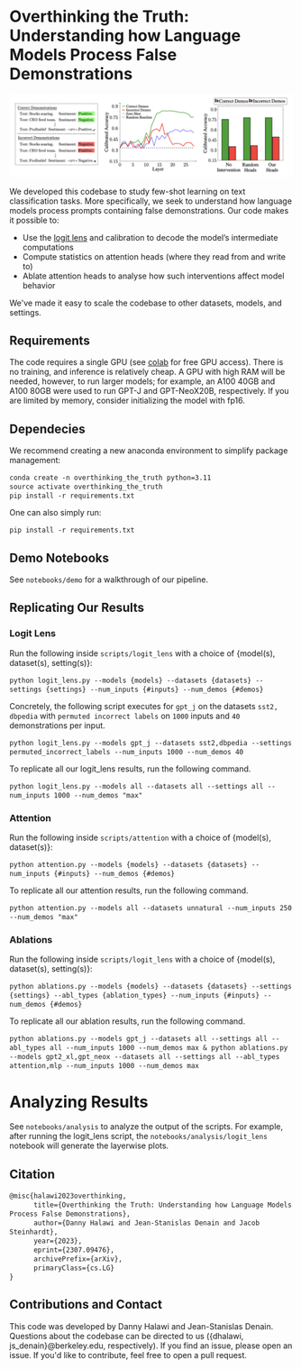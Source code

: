# Overthinking the Truth: Understanding how Language Models Process False Demonstrations

![main_fig](results/figures/svg/fig_main.png)

We developed this codebase to study few-shot learning on text classification tasks. More specifically, we seek to understand how language models process prompts containing false demonstrations. Our code makes it possible to:
- Use the [logit lens](https://www.lesswrong.com/posts/AcKRB8wDpdaN6v6ru/interpreting-gpt-the-logit-lens) and calibration to decode the model’s intermediate computations
- Compute statistics on attention heads (where they read from and write to)
- Ablate attention heads to analyse how such interventions affect model behavior

We've made it easy to scale the codebase to other datasets, models, and settings.

## Requirements
The code requires a single GPU (see [colab](https://research.google.com/colaboratory/faq.html) for free GPU access). There is no training, and inference is relatively cheap. A GPU with high RAM will be needed, however, to run larger models; for example, an A100 40GB and A100 80GB were used to run GPT-J and GPT-NeoX20B, respectively. If you are limited by memory, consider initializing the model with fp16.

## Dependecies
We recommend creating a new anaconda environment to simplify package management:
```
conda create -n overthinking_the_truth python=3.11
source activate overthinking_the_truth
pip install -r requirements.txt
```

One can also simply run:
```
pip install -r requirements.txt
```

## Demo Notebooks
See `notebooks/demo` for a walkthrough of our pipeline.

## Replicating Our Results
### Logit Lens
Run the following inside `scripts/logit_lens` with a choice of {model(s), dataset(s), setting(s)}:
 ```
python logit_lens.py --models {models} --datasets {datasets} --settings {settings} --num_inputs {#inputs} --num_demos {#demos}
```
Concretely, the following script executes for `gpt_j` on the datasets `sst2, dbpedia` with `permuted incorrect labels` on `1000` inputs and `40` demonstrations per input.
 ```
python logit_lens.py --models gpt_j --datasets sst2,dbpedia --settings permuted_incorrect_labels --num_inputs 1000 --num_demos 40
```
To replicate all our logit_lens results, run the following command.
```
python logit_lens.py --models all --datasets all --settings all --num_inputs 1000 --num_demos "max"
```

### Attention
Run the following inside `scripts/attention` with a choice of {model(s), dataset(s)}:
 ```
python attention.py --models {models} --datasets {datasets} --num_inputs {#inputs} --num_demos {#demos}
```
To replicate all our attention results, run the following command.
```
python attention.py --models all --datasets unnatural --num_inputs 250 --num_demos "max"
```

### Ablations
Run the following inside `scripts/logit_lens` with a choice of {model(s), dataset(s), setting(s)}:
 ```
python ablations.py --models {models} --datasets {datasets} --settings {settings} --abl_types {ablation_types} --num_inputs {#inputs} --num_demos {#demos}
```
To replicate all our ablation results, run the following command.
```
python ablations.py --models gpt_j --datasets all --settings all --abl_types all --num_inputs 1000 --num_demos max & python ablations.py --models gpt2_xl,gpt_neox --datasets all --settings all --abl_types attention,mlp --num_inputs 1000 --num_demos max
```

# Analyzing Results
See `notebooks/analysis` to analyze the output of the scripts. For example, after running the logit_lens script, the `notebooks/analysis/logit_lens` notebook will generate the layerwise plots.

## Citation
```
@misc{halawi2023overthinking,
      title={Overthinking the Truth: Understanding how Language Models Process False Demonstrations}, 
      author={Danny Halawi and Jean-Stanislas Denain and Jacob Steinhardt},
      year={2023},
      eprint={2307.09476},
      archivePrefix={arXiv},
      primaryClass={cs.LG}
}
```

## Contributions and Contact
This code was developed by Danny Halawi and Jean-Stanislas Denain. Questions about the codebase can be directed to us ({dhalawi, js_denain}@berkeley.edu, respectively). If you find an issue, please open an issue. If you'd like to contribute, feel free to open a pull request.
